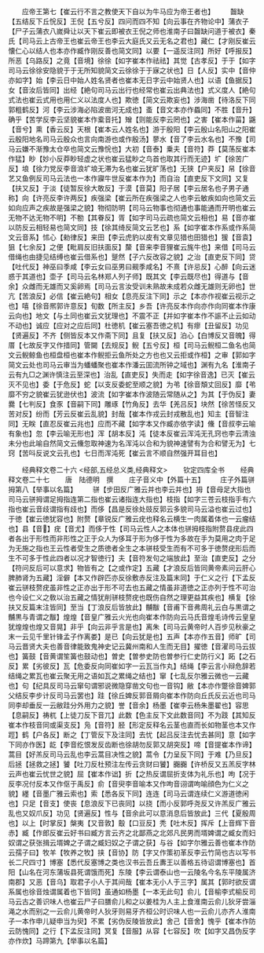 <!-- { "loadSidebar": true } -->
　　应帝王第七【崔云行不言之教使天下自以为牛马应为帝王者也】
　　齧缺【五结反下丘恱反】王倪【五兮反】四问而四不知【向云事在齐物论中】蒲衣子【尸子云蒲衣八嵗舜让以天下崔云即被衣王倪之师也淮南子曰齧缺问道于被衣】秦氏【司马云上古帝王也崔云帝王也李云大庭氏又云无名之君也】藏仁【才刚反崔云懐仁心以结人也本亦作臧作刚反善也简文同】以要【一遥反注同】所好【呼报反】所恶【乌路反】之竟【音境】徐徐【如字崔本作祛祛】其觉【古孝反】于于【如字司马云徐徐安隐貌于于无所知貌简文云徐徐于于寐之状也】日【人反】实中【音仲亦如字】始【李云日中始人姓名贤者也崔本无日字云中始贤人也】以语【鱼据反】女【音汝后皆同】出经【絶句司马云出行也经常也崔云出典法也】式义度人【絶句式法也崔云式用也用仁义以法度人也】欺徳【简文云欺妄也】涉海凿【待洛反下同郭粗鹤反】河【李云涉海必陷波凿河无成也】蚉【音文本亦作蟁同】不胜【音升】确乎【苦学反李云坚貌崔本作槖音托】矰【则能反李云罔也】之害【崔本作菑】鼷【音兮】熏【香云反】天根【崔本云人姓名也】游于殷阳【李云殷山名阳山之阳崔云殷阳地名司马云殷众也言向南游也或作殷汤】蓼水【音了李云水名也】不豫【司马云嫌不渐豫太仓卒也简文云豫恱也】大初【音泰】乗夫【音符】莽【莫荡反崔本作猛】眇【妙小反莽眇轻虚之状也崔云猛眇之鸟首也取其行而无迹】圹【徐苦广反】埌【徐力党反李音浪圹埌无滞为名也崔云犹旷荡也】无狭【户夹反】帠【徐音艺又鱼例反司马云法也一本作寱牛世反崔本作为】而自治【直吏反下文同】又复【扶又反】于淡【徒暂反徐大敢反】于漠【音莫】阳子居【李云居名也子男子通称】向【许亮反李许两反】疾强梁【崔云所在疾强梁之人也李云敏疾如向也简文云如向应声之疾故是强梁之貌】物彻防明【司马云物事也彻通也事能通而开明也崔云无物不达无物不明】不勌【其眷反】胥【如字司马云疏也简文云相也】易【音亦崔以防反云相轻易也简文同】技【徐其绮反简文云艺也】系【如字崔本作系或作系简文云音系】怵心【勑律反】来田【李云虎豹以皮有文章见猎也田猎也】猨【音袁】狙【七余反】之便【毗肩反旧扶面反】斄【音来李音狸崔云旄牛也】来借【司马云借绳也由捷见结缚也崔云借系也】蹵然【子六反改容之貌】之治【直吏反下同】贷【吐代反】神巫曰季咸【李云女曰巫男曰觋季咸名】不熹【许忌反】心醉【向云迷惑于其道也】壶子【司马云名林郑人列子师】既其文【李云既尽也】得道与【音余】众雌而无雄而又奚卵焉【司马云言汝受训未熟故未成若众雌无雄则无卵也】世亢【苦浪反】必信【崔云絶句】相女【息亮反注下同】示之【本亦作视崔云视示之也】嘻【徐音熈郭许意反】旬数【所主反】乡吾【许亮反本作向亦作向同崔本作康云向也】地文【与土同也崔云文犹理也】不震不正【并如字崔本作不誫不止云如动不动也】诚应【应对之应后同】杜徳机【崔云塞吾徳之机】有瘳【丑留反】功见【贤遍反】不齐【侧皆反本又作斋下同】且复【扶又反】泊心【白博反又音魄】得厝【七故反字又作措同】管闚【去规反】鲵【五兮反】桓【司马云鲵桓二鱼名也简文云鲵鲸鱼也桓盘桓也崔本作鲵拒云鱼所处之方也也又云拒或作桓】之审【郭如字简文云处也司马云审当为蟠蟠聚也崔本作潘云囬流所钟之域也】渊有九名【淮南子云有九□之渊许慎注云至深也】治乱【直吏反】失而走【如字徐音逸】已灭【崔云灭不见也】委【于危反】蛇【以支反委蛇至顺之貌】为弚【徐音頽丈回反】靡【弚靡不穷之貌崔云犹逊伏也】波流【如字崔本作波随云常随从之】为其【于伪反】妻爨【七判反】食豕【音嗣下同】雕琢【竹角反】去华【羌吕反】块然【徐苦怪反又苦对反】纷而【芳云反崔云乱貌】封哉【崔本作戎云封戎散乱也】知主【音智注同】无眹【直忍反崔云兆也】应而不藏【如字本又作臧亦依字读】儵【音叔李云喻有象也】忽【李云喻无形也】浑【胡本反】沌【徒本反崔云浑沌无孔窍也李云清浊未分也此喻自然简文云儵忽取神速为名浑沌以合和为貌神速譬有为合和譬无为】七窍【苦呌反说文云孔也】七日而浑沌死【崔云言不顺自然强开耳目也】














　　经典释文卷二十六
<经部,五经总义类,经典释文>
　　钦定四库全书
　　经典释文卷二十七
　　唐　陆德明　撰
　　庄子音义中【外篇十五】
　　庄子外篇骈拇第八【举事以名篇】
　　骈【步田反广雅云并也李云并也】拇【音母足大指也司马云骈拇谓足拇指连第二指也崔云诸指连大指也】枝指【如字三苍云枝指手有六指也崔云音歧谓指有歧也】而侈【昌是反徐处豉反郭云多貌司马云溢也崔云过也】于徳【崔云徳犹容也】附赘【章锐反广雅云疣也释名云横生一肉属着体也一云瘤结也】县【音】疣【音尤】而侈于性【司马云性人之本体也骈拇枝指附赘县疣此四者各出于形性而非形性之正于众人为侈耳于形为侈于性为多故在手为莫用之肉于足为无施之指也王云性者受生之质徳者全生之本骈枝受生而有不可多于徳赘疣形后而生不可多于性此四者以况才智徳行】夫【音符发句之端放此】至治【直吏反】之分【符问反后可以意求】物皆有之【之或作定】五藏【才浪反后皆同黄帝素问云肝心脾肺肾为五藏】淫僻【本又作辟匹亦反徐敷赤反注及篇末同】于仁义之行【下孟反崔云骈枝赘疣虽非性之正亦出于形不可去也五藏之情虽非道徳之正亦列于性不可治也今设仁义之敎以治五藏之情犹削骈枝赘疣也既伤自然之理更益其疾也】横复【徐扶又反篇末注皆同】至当【丁浪反后皆放此】黼黻【音甫下音弗周礼云白与黒谓之黼黒与青谓之黻】煌煌【音皇广雅云火光也向崔本作防向云马氏音煌毛诗传云皇皇犹煌煌也煌又音晃】非乎【向云非乎言是也】离朱【司马云黄帝时人百步见秋豪之末一云见千里针锋孟子作离娄】是已【向云犹是也】五声【本亦作五音】师旷【司马云晋贤大夫也善音律能致鬼神史记云冀州南和人生而无目】擢徳【音濯司马云拔也】簧鼓【音黄谓笙簧也鼓动也】曽史【曽参史防也曽参行仁史防行义】跖【之石反】累【劣彼反】瓦【危委反向同崔如字一云瓦当作丸】结绳【李云言小辩危辞若结绳之累瓦也崔云聚无用之语如瓦之累绳之结也】窜【七乱反尔雅云微也一云藏也】句【纪具反司马云窜句谓邪说微隐穿凿文句也一音钩】敝【本亦作蹩徐音婢郭父结反李步计反司马云罢也】跬【徐丘婢反郭音屑向崔本作防向丘氏反云近也司马同李却垂反一云敝跬分外用力之貌】誉【音余】杨墨【崔李云杨朱墨翟也】容思【息嗣反】祷杌【上徒刀反下音兀】此数【色主反下文此数音同】不为跂【其知反崔本作枝音同或渠支反】凫【音符】胫【形定反释名云茎也直而长如物茎也本又作踁】鹤【户各反】断之【丁管反下及注同】去忧【起吕反注去忧去甚同】意【如字下同亦作医】龁【李音纥恨发反齿断也徐胡勿反郭又胡突反】啼【音提崔本作谛】蒿目【好羔反司马云乱也李云蒿目决性之貌】蒿令【力呈反下同】于难【乃旦反】后拯【拯救之拯】饕【吐刀反杜预注左传云贪财曰饕】嚻嚻【许桥反又五羔反字林云声也崔云忧世之貌】屈【崔本作诎】折【之热反谓屈折支体为礼乐也】呴【况于反李况付反本又作伛于禹反】俞【音臾李音喻本又作呴音诩谓呴喻顔色为仁义之貌】纆【音墨广雅云索也】索【悉各反下同】连连【司马云谓连续仁义游道徳闲也】只足【音支】使丧【息浪反下已丧同】以挠【而小反郭呼尧反又许羔反广雅云乱也又奴爪反】功见【贤遍反】性与【音余此可以意消息后皆放此】三代【夏殷周也】以上【时掌反】槃夷【又音敦】鷇【口豆反】秃【吐木反】挥斥【上音辉下音赤】臧【作郎反崔云好书曰臧方言云齐之北鄙燕之北郊凡民男而壻婢谓之臧女而妇奴谓之获张揖云壻婢之子谓之臧妇奴之子谓之获】与谷【如字尔雅云善也崔本作防云孺子曰】牧羊【牧养之牧】挟【音协】防【字又作策初革反李云竹简也古以写书长二尺四寸】博塞【悉代反塞博之类也汉书云吾丘夀王以善格五待诏谓博塞也】首阳【山名在河东蒲坂县死谓饿而死】东陵【李云谓泰山也一云陵名今名东平陵属济南郡】又恶【音乌】取君子小人于其间哉【崔本无小人于三字】属其【郭时欲反谓系属也徐音烛谓属着也下皆同】虽通如杨墨【一本无此句】俞儿【音榆李式榆反司马云古之善识味人也崔云尸子曰膳俞儿和之以姜桂为人主上食淮南云俞儿狄牙尝淄渑之水而别之一云俞儿黄帝时人狄牙则易牙齐桓公时识味人也一云俞儿亦齐人淮南子一本作申儿疑申当为臾】不累【劣伪反陵皆放此】舍己【音舍】愧乎【崔本作防云防愧同】之行【下孟反注同】冥复【音服】从容【七容反】吹【如字又昌伪反字亦作炊】马蹄第九【举事以名篇】
